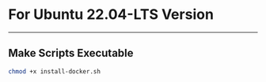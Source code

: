 # For Ubuntu 22.04-LTS Version

---

## Make Scripts Executable

```bash
chmod +x install-docker.sh
```
